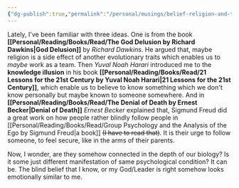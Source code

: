 ```yaml
---
{"dg-publish":true,"permalink":"/personal/musings/belief-religion-and-the-illusion-of-knowledge/","title":"Belief, Religion, and the Illusion of Knowledge"}
---
```


Lately, I've been familiar with three ideas. One is from the book **[[Personal/Reading/Books/Read/The God Delusion by Richard Dawkins\|God Delusion]]** by *Richard Dawkins*. He argued that, maybe religion is a side effect of another evolutionary traits which enables us to *maybe* work as a team. Then *Yuval Noah Harari* introduced me to the **knowledge illusion** in his book **[[Personal/Reading/Books/Read/21 Lessons for the 21st Century by Yuval Noah Harari\|21 Lessons for the 21st Century]]**, which enable us to believe to know something which we don't know personally but maybe known to someone somewhere. And in **[[Personal/Reading/Books/Read/The Denial of Death by Ernest Becker\|Denial of Death]]** *Ernest Becker* explained that, Sigmund Freud did a great work on how people rather blindly follow people in [[Personal/Reading/Books/Read/Group Psychology and the Analysis of the Ego by Sigmund Freud\|a book]] ~~(I have to read that)~~. It is their urge to follow someone, to feel secure, like in the arms of their parents.

Now, I wonder, are they somehow connected in the depth of our biology? Is it some just different manifestation of same psychological condition? It can be. The blind belief that I know, or my God/Leader is right somehow looks emotionally similar to me.